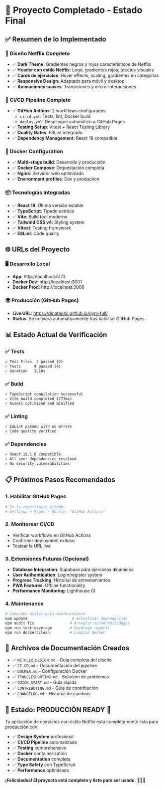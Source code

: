 # 🎉 Proyecto Completado - Estado Final

## ✅ Resumen de lo Implementado

### 🎨 **Diseño Netflix Completo**
- ✅ **Dark Theme**: Gradientes negros y rojos característicos de Netflix
- ✅ **Header con estilo Netflix**: Logo, gradientes rojos, efectos visuales
- ✅ **Cards de ejercicios**: Hover effects, scaling, gradientes en categorías
- ✅ **Responsive Design**: Adaptado para móvil y desktop
- ✅ **Animaciones suaves**: Transiciones y micro-interacciones

### 🚀 **CI/CD Pipeline Completo**
- ✅ **GitHub Actions**: 2 workflows configurados
  - `ci-cd.yml`: Tests, lint, Docker build
  - `deploy.yml`: Despliegue automático a GitHub Pages
- ✅ **Testing Setup**: Vitest + React Testing Library
- ✅ **Quality Gates**: ESLint integrado
- ✅ **Dependency Management**: React 19 compatible

### 🐳 **Docker Configuration**
- ✅ **Multi-stage build**: Desarrollo y producción
- ✅ **Docker Compose**: Orquestación completa
- ✅ **Nginx**: Servidor web optimizado
- ✅ **Environment profiles**: Dev y production

### 📦 **Tecnologías Integradas**
- ✅ **React 19**: Última versión estable
- ✅ **TypeScript**: Tipado estricto
- ✅ **Vite**: Build tool moderno
- ✅ **Tailwind CSS v4**: Styling system
- ✅ **Vitest**: Testing framework
- ✅ **ESLint**: Code quality

## 🌐 URLs del Proyecto

### 🖥️ **Desarrollo Local**
- **App**: http://localhost:5173
- **Docker Dev**: http://localhost:3001
- **Docker Prod**: http://localhost:3000

### 🌍 **Producción (GitHub Pages)**
- **Live URL**: https://dmateosc.github.io/gym-full/
- **Status**: Se activará automáticamente tras habilitar GitHub Pages

## 📊 Estado Actual de Verificación

### ✅ **Tests**
```bash
✓ Test Files  2 passed (2)
✓ Tests      4 passed (4)
✓ Duration   1.10s
```

### ✅ **Build**
```bash
✓ TypeScript compilation successful
✓ Vite build completed (777ms)
✓ Assets optimized and minified
```

### ✅ **Linting**
```bash
✓ ESLint passed with no errors
✓ Code quality verified
```

### ✅ **Dependencies**
```bash
✓ React 19.1.0 compatible
✓ All peer dependencies resolved
✓ No security vulnerabilities
```

## 📋 Próximos Pasos Recomendados

### 1. **Habilitar GitHub Pages**
```bash
# En tu repositorio GitHub:
# Settings → Pages → Source: "GitHub Actions"
```

### 2. **Monitorear CI/CD**
- Verificar workflows en GitHub Actions
- Confirmar deployment exitoso
- Testear la URL live

### 3. **Extensiones Futuras** (Opcional)
- **Database Integration**: Supabase para ejercicios dinámicos
- **User Authentication**: Login/register system
- **Progress Tracking**: Historial de entrenamientos
- **PWA Features**: Offline functionality
- **Performance Monitoring**: Lighthouse CI

### 4. **Maintenance**
```bash
# Comandos útiles para mantenimiento
npm update                    # Actualizar dependencias
npm audit fix                # Arreglar vulnerabilidades
npm run test:coverage        # Coverage reports
npm run docker:clean         # Limpiar Docker
```

## 📁 Archivos de Documentación Creados

- ✅ `NETFLIX_DESIGN.md` - Guía completa del diseño
- ✅ `CI_CD.md` - Documentación del pipeline
- ✅ `DOCKER.md` - Configuración Docker
- ✅ `TROUBLESHOOTING.md` - Solución de problemas
- ✅ `QUICK_START.md` - Guía rápida
- ✅ `CONTRIBUTING.md` - Guía de contribución
- ✅ `CHANGELOG.md` - Historial de cambios

## 🎯 **Estado: PRODUCCIÓN READY** 🚀

Tu aplicación de ejercicios con estilo Netflix está completamente lista para producción con:
- ✅ **Design System** profesional
- ✅ **CI/CD Pipeline** automatizado
- ✅ **Testing** comprehensivo
- ✅ **Docker** containerization
- ✅ **Documentation** completa
- ✅ **Type Safety** con TypeScript
- ✅ **Performance** optimizado

**¡Felicidades! El proyecto está completo y listo para ser usado.** 💪🏋️‍♂️

